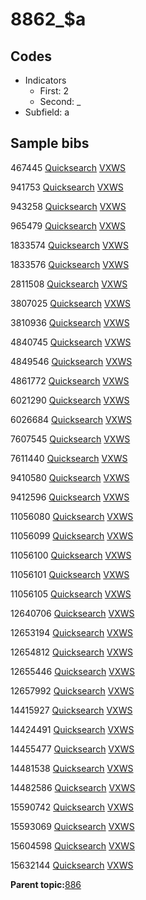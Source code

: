 # 8862\_$a

## Codes

-   Indicators
    -   First: 2
    -   Second: \_
-   Subfield: a

## Sample bibs

467445 [Quicksearch](https://search.library.yale.edu/catalog/467445) [VXWS](http://prodorbis.library.yale.edu:7014/vxws/GetHoldingsService?bibId=467445)

941753 [Quicksearch](https://search.library.yale.edu/catalog/941753) [VXWS](http://prodorbis.library.yale.edu:7014/vxws/GetHoldingsService?bibId=941753)

943258 [Quicksearch](https://search.library.yale.edu/catalog/943258) [VXWS](http://prodorbis.library.yale.edu:7014/vxws/GetHoldingsService?bibId=943258)

965479 [Quicksearch](https://search.library.yale.edu/catalog/965479) [VXWS](http://prodorbis.library.yale.edu:7014/vxws/GetHoldingsService?bibId=965479)

1833574 [Quicksearch](https://search.library.yale.edu/catalog/1833574) [VXWS](http://prodorbis.library.yale.edu:7014/vxws/GetHoldingsService?bibId=1833574)

1833576 [Quicksearch](https://search.library.yale.edu/catalog/1833576) [VXWS](http://prodorbis.library.yale.edu:7014/vxws/GetHoldingsService?bibId=1833576)

2811508 [Quicksearch](https://search.library.yale.edu/catalog/2811508) [VXWS](http://prodorbis.library.yale.edu:7014/vxws/GetHoldingsService?bibId=2811508)

3807025 [Quicksearch](https://search.library.yale.edu/catalog/3807025) [VXWS](http://prodorbis.library.yale.edu:7014/vxws/GetHoldingsService?bibId=3807025)

3810936 [Quicksearch](https://search.library.yale.edu/catalog/3810936) [VXWS](http://prodorbis.library.yale.edu:7014/vxws/GetHoldingsService?bibId=3810936)

4840745 [Quicksearch](https://search.library.yale.edu/catalog/4840745) [VXWS](http://prodorbis.library.yale.edu:7014/vxws/GetHoldingsService?bibId=4840745)

4849546 [Quicksearch](https://search.library.yale.edu/catalog/4849546) [VXWS](http://prodorbis.library.yale.edu:7014/vxws/GetHoldingsService?bibId=4849546)

4861772 [Quicksearch](https://search.library.yale.edu/catalog/4861772) [VXWS](http://prodorbis.library.yale.edu:7014/vxws/GetHoldingsService?bibId=4861772)

6021290 [Quicksearch](https://search.library.yale.edu/catalog/6021290) [VXWS](http://prodorbis.library.yale.edu:7014/vxws/GetHoldingsService?bibId=6021290)

6026684 [Quicksearch](https://search.library.yale.edu/catalog/6026684) [VXWS](http://prodorbis.library.yale.edu:7014/vxws/GetHoldingsService?bibId=6026684)

7607545 [Quicksearch](https://search.library.yale.edu/catalog/7607545) [VXWS](http://prodorbis.library.yale.edu:7014/vxws/GetHoldingsService?bibId=7607545)

7611440 [Quicksearch](https://search.library.yale.edu/catalog/7611440) [VXWS](http://prodorbis.library.yale.edu:7014/vxws/GetHoldingsService?bibId=7611440)

9410580 [Quicksearch](https://search.library.yale.edu/catalog/9410580) [VXWS](http://prodorbis.library.yale.edu:7014/vxws/GetHoldingsService?bibId=9410580)

9412596 [Quicksearch](https://search.library.yale.edu/catalog/9412596) [VXWS](http://prodorbis.library.yale.edu:7014/vxws/GetHoldingsService?bibId=9412596)

11056080 [Quicksearch](https://search.library.yale.edu/catalog/11056080) [VXWS](http://prodorbis.library.yale.edu:7014/vxws/GetHoldingsService?bibId=11056080)

11056099 [Quicksearch](https://search.library.yale.edu/catalog/11056099) [VXWS](http://prodorbis.library.yale.edu:7014/vxws/GetHoldingsService?bibId=11056099)

11056100 [Quicksearch](https://search.library.yale.edu/catalog/11056100) [VXWS](http://prodorbis.library.yale.edu:7014/vxws/GetHoldingsService?bibId=11056100)

11056101 [Quicksearch](https://search.library.yale.edu/catalog/11056101) [VXWS](http://prodorbis.library.yale.edu:7014/vxws/GetHoldingsService?bibId=11056101)

11056105 [Quicksearch](https://search.library.yale.edu/catalog/11056105) [VXWS](http://prodorbis.library.yale.edu:7014/vxws/GetHoldingsService?bibId=11056105)

12640706 [Quicksearch](https://search.library.yale.edu/catalog/12640706) [VXWS](http://prodorbis.library.yale.edu:7014/vxws/GetHoldingsService?bibId=12640706)

12653194 [Quicksearch](https://search.library.yale.edu/catalog/12653194) [VXWS](http://prodorbis.library.yale.edu:7014/vxws/GetHoldingsService?bibId=12653194)

12654812 [Quicksearch](https://search.library.yale.edu/catalog/12654812) [VXWS](http://prodorbis.library.yale.edu:7014/vxws/GetHoldingsService?bibId=12654812)

12655446 [Quicksearch](https://search.library.yale.edu/catalog/12655446) [VXWS](http://prodorbis.library.yale.edu:7014/vxws/GetHoldingsService?bibId=12655446)

12657992 [Quicksearch](https://search.library.yale.edu/catalog/12657992) [VXWS](http://prodorbis.library.yale.edu:7014/vxws/GetHoldingsService?bibId=12657992)

14415927 [Quicksearch](https://search.library.yale.edu/catalog/14415927) [VXWS](http://prodorbis.library.yale.edu:7014/vxws/GetHoldingsService?bibId=14415927)

14424491 [Quicksearch](https://search.library.yale.edu/catalog/14424491) [VXWS](http://prodorbis.library.yale.edu:7014/vxws/GetHoldingsService?bibId=14424491)

14455477 [Quicksearch](https://search.library.yale.edu/catalog/14455477) [VXWS](http://prodorbis.library.yale.edu:7014/vxws/GetHoldingsService?bibId=14455477)

14481538 [Quicksearch](https://search.library.yale.edu/catalog/14481538) [VXWS](http://prodorbis.library.yale.edu:7014/vxws/GetHoldingsService?bibId=14481538)

14482586 [Quicksearch](https://search.library.yale.edu/catalog/14482586) [VXWS](http://prodorbis.library.yale.edu:7014/vxws/GetHoldingsService?bibId=14482586)

15590742 [Quicksearch](https://search.library.yale.edu/catalog/15590742) [VXWS](http://prodorbis.library.yale.edu:7014/vxws/GetHoldingsService?bibId=15590742)

15593069 [Quicksearch](https://search.library.yale.edu/catalog/15593069) [VXWS](http://prodorbis.library.yale.edu:7014/vxws/GetHoldingsService?bibId=15593069)

15604598 [Quicksearch](https://search.library.yale.edu/catalog/15604598) [VXWS](http://prodorbis.library.yale.edu:7014/vxws/GetHoldingsService?bibId=15604598)

15632144 [Quicksearch](https://search.library.yale.edu/catalog/15632144) [VXWS](http://prodorbis.library.yale.edu:7014/vxws/GetHoldingsService?bibId=15632144)

**Parent topic:**[886](../../tags/886/886.md)

